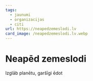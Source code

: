 ```yaml
---
tags:
  - jaunumi
  - organizacijas
  - citi
url: https://neapedzemeslodi.lv
card_image: /neapedzemeslodi.lv.webp
---
```


# Neapēd zemeslodi

Izglāb planētu, garšīgi ēdot

